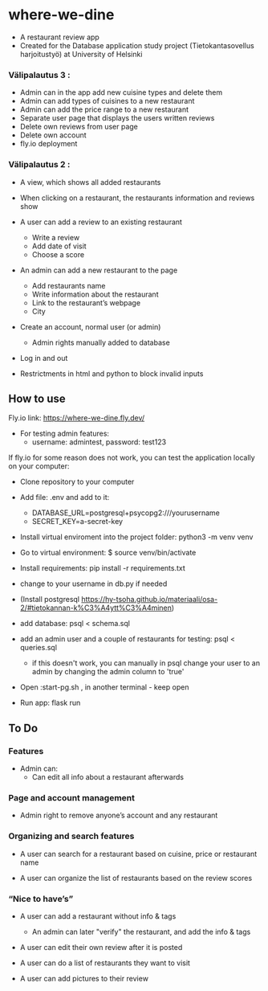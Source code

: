 # where-we-dine

- A restaurant review app
- Created for the Database application study project (Tietokantasovellus harjoitustyö) at University of Helsinki


### Välipalautus 3 :

- Admin can in the app add new cuisine types and delete them
- Admin can add types of cuisines to a new restaurant
- Admin can add the price range to a new restaurant
- Separate user page that displays the users written reviews
- Delete own reviews from user page
- Delete own account
- fly.io deployment


### Välipalautus 2 : 

- A view, which shows all added restaurants 

- When clicking on a restaurant, the restaurants information and reviews show 

- A user can add a review to an existing restaurant 

    - Write a review 
    - Add date of visit 
    - Choose a score 

- An admin can add a new restaurant to the page 

    - Add restaurants name 
    - Write information about the restaurant 
    - Link to the restaurant’s webpage 
    - City 
 
- Create an account, normal user (or admin)
    - Admin rights manually added to database

- Log in and out 

- Restrictments in html and python to block invalid inputs
 
## How to use
Fly.io link: https://where-we-dine.fly.dev/
- For testing admin features: 
    - username: admintest, password: test123 

If fly.io for some reason does not work, you can test the application locally on your computer:

- Clone repository to your computer
- Add file: .env and add to it: 
    - DATABASE_URL=postgresql+psycopg2:///yourusername  
    - SECRET_KEY=a-secret-key
- Install virtual enviroment into the project folder: python3 -m venv venv
- Go to virtual environment: $ source venv/bin/activate
- Install requirements: pip install -r requirements.txt

- change to your username in db.py if needed
- (Install postgresql https://hy-tsoha.github.io/materiaali/osa-2/#tietokannan-k%C3%A4ytt%C3%A4minen)
- add database: psql < schema.sql
- add an admin user and a couple of restaurants for testing: psql < queries.sql
    - if this doesn't work, you can manually in psql change your user to an admin by changing the admin column to 'true'
- Open :start-pg.sh , in another terminal - keep open
- Run app: flask run


## To Do

### Features
- Admin can:
    - Can edit all info about a restaurant afterwards

### Page and account management

- Admin right to remove anyone’s account and any restaurant 
 

### Organizing and search features 

- A user can search for a restaurant based on cuisine, price or restaurant name

- A user can organize the list of restaurants based on the review scores 
 

### “Nice to have’s”

- A user can add a restaurant without info & tags 

    - An admin can later "verify" the restaurant, and add the info & tags 

- A user can edit their own review after it is posted 

- A user can do a list of restaurants they want to visit 

- A user can add pictures to their review
